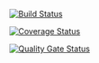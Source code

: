 [![Build Status](https://app.travis-ci.com/valeryami/lady3.svg?branch=main)](https://app.travis-ci.com/valeryami/lady3)

[![Coverage Status](https://coveralls.io/repos/github/valeryami/lady3/badge.svg?branch=main)](https://coveralls.io/github/valeryami/lady3?branch=main)

[![Quality Gate Status](https://sonarcloud.io/api/project_badges/measure?project=lady3&metric=alert_status)](https://sonarcloud.io/summary/new_code?id=lady3)
